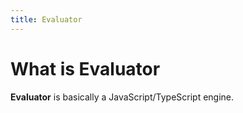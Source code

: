 ```yaml
---
title: Evaluator
---
```


# What is **Evaluator**
**Evaluator** is basically a JavaScript/TypeScript engine.
